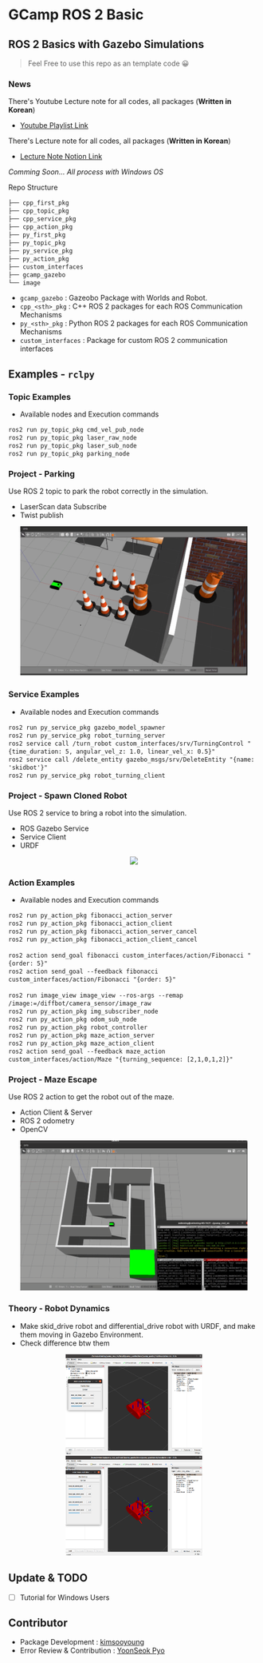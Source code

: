 # GCamp ROS 2 Basic 

## ROS 2 Basics with Gazebo Simulations

> Feel Free to use this repo as an template code 😀

### News

There's Youtube Lecture note for all codes, all packages (**Written in Korean**) 
- [Youtube Playlist Link](https://www.youtube.com/watch?v=X9uYIumhU8E&list=PLieE0qnqO2kTNCznjLX_AaXe2hNJ-IpVQ)

There's Lecture note for all codes, all packages (**Written in Korean**) 
- [Lecture Note Notion Link](https://www.notion.so/ROS-2-for-G-Camp-6f86b29e997e445badb69cc0af825a71)

_Comming Soon... All process with *Windows OS*_

Repo Structure

```
├── cpp_first_pkg
├── cpp_topic_pkg
├── cpp_service_pkg
├── cpp_action_pkg
├── py_first_pkg
├── py_topic_pkg
├── py_service_pkg
├── py_action_pkg
├── custom_interfaces
├── gcamp_gazebo
└── image
```

* `gcamp_gazebo` :  Gazeobo Package with Worlds and Robot.
* `cpp_<sth>_pkg` : C++ ROS 2 packages for each ROS Communication Mechanisms
* `py_<sth>_pkg` : Python ROS 2 packages for each ROS Communication Mechanisms
* `custom_interfaces` : Package for custom ROS 2 communication interfaces

## Examples - `rclpy`

### Topic Examples

* Available nodes and Execution commands

```
ros2 run py_topic_pkg cmd_vel_pub_node 
ros2 run py_topic_pkg laser_raw_node 
ros2 run py_topic_pkg laser_sub_node
ros2 run py_topic_pkg parking_node
```

### Project - Parking 

Use ROS 2 topic to park the robot correctly in the simulation.

* LaserScan data Subscribe
* Twist publish

<p align="center">
    <img src="./image/parking.gif" height="300">
</p>

### Service Examples

* Available nodes and Execution commands

```
ros2 run py_service_pkg gazebo_model_spawner
ros2 run py_service_pkg robot_turning_server
ros2 service call /turn_robot custom_interfaces/srv/TurningControl "{time_duration: 5, angular_vel_z: 1.0, linear_vel_x: 0.5}"
ros2 service call /delete_entity gazebo_msgs/srv/DeleteEntity "{name: 'skidbot'}"
ros2 run py_service_pkg robot_turning_client
```

### Project - Spawn Cloned Robot 

Use ROS 2 service to bring a robot into the simulation.

* ROS Gazebo Service
* Service Client
* URDF

<p align="center">
    <img src="./image/spawn_robot.gif" height="300">
</p>

### Action Examples

* Available nodes and Execution commands

```
ros2 run py_action_pkg fibonacci_action_server 
ros2 run py_action_pkg fibonacci_action_client 
ros2 run py_action_pkg fibonacci_action_server_cancel 
ros2 run py_action_pkg fibonacci_action_client_cancel

ros2 action send_goal fibonacci custom_interfaces/action/Fibonacci "{order: 5}"
ros2 action send_goal --feedback fibonacci custom_interfaces/action/Fibonacci "{order: 5}"

ros2 run image_view image_view --ros-args --remap /image:=/diffbot/camera_sensor/image_raw
ros2 run py_action_pkg img_subscriber_node 
ros2 run py_action_pkg odom_sub_node 
ros2 run py_action_pkg robot_controller
ros2 run py_action_pkg maze_action_server
ros2 run py_action_pkg maze_action_client
ros2 action send_goal --feedback maze_action custom_interfaces/action/Maze "{turning_sequence: [2,1,0,1,2]}"
```

### Project - Maze Escape

Use ROS 2 action to get the robot out of the maze.

* Action Client & Server
* ROS 2 odometry
* OpenCV

<p align="center">
    <img src="./image/maze.gif" height="300">
</p>

### Theory - Robot Dynamics

* Make skid_drive robot and differential_drive robot with URDF, and make them moving in Gazebo Environment.
* Check difference btw them

<p align="center">
    <img src="./image/diffbot_rviz.png" height="200">
    <img src="./image/skidbot_rviz.png" height="200">
</p>

## Update & TODO

- [ ] Tutorial for Windows Users


## Contributor
* Package Development : [kimsooyoung](https://github.com/kimsooyoung)
* Error Review & Contribution : [YoonSeok Pyo](https://github.com/robotpilot)

